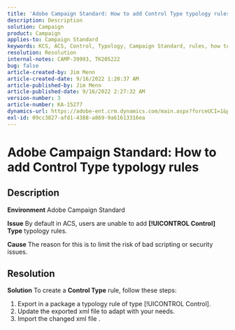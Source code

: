 ```yaml
---
title: 'Adobe Campaign Standard: How to add Control Type typology rules'
description: Description
solution: Campaign
product: Campaign
applies-to: Campaign Standard
keywords: KCS, ACS, Control, Typology, Campaign Standard, rules, how to, add
resolution: Resolution
internal-notes: CAMP-39993, TK205222
bug: false
article-created-by: Jim Menn
article-created-date: 9/16/2022 1:20:37 AM
article-published-by: Jim Menn
article-published-date: 9/16/2022 2:27:32 AM
version-number: 3
article-number: KA-15277
dynamics-url: https://adobe-ent.crm.dynamics.com/main.aspx?forceUCI=1&pagetype=entityrecord&etn=knowledgearticle&id=7b5e60c4-5d35-ed11-9db1-0022480866ad
exl-id: 09cc3827-afd1-4388-a869-9a61613316ea
---
```

# Adobe Campaign Standard: How to add Control Type typology rules

## Description


<b>Environment</b>
 Adobe Campaign Standard

<b>Issue</b>
 By default in ACS, users are unable to add <b>[!UICONTROL Control] Type</b> typology rules.

<b>Cause</b>
 The reason for this is to limit the risk of bad scripting or security issues.


## Resolution


<b>Solution</b>
To create a <b>Control Type</b> rule, follow these steps:

1. Export in a package a typology rule of type [!UICONTROL Control].
2. Update the exported xml file to adapt with your needs.
3. Import the changed xml file .
